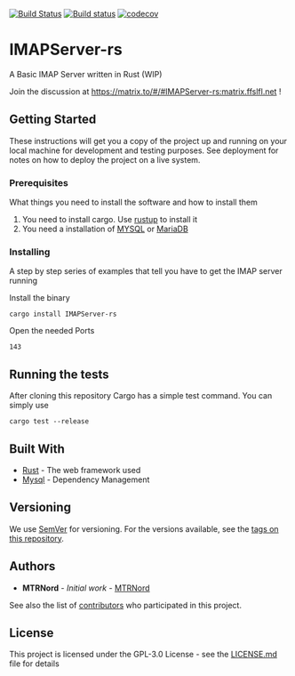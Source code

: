 [![Build Status](https://travis-ci.org/Nordgedanken/IMAPServer-rs.svg?branch=master)](https://travis-ci.org/Nordgedanken/IMAPServer-rs) [![Build status](https://ci.appveyor.com/api/projects/status/ao4boyu11mhnr7rp/branch/master?svg=true)](https://ci.appveyor.com/project/MTRNord/imapserver-rs/branch/master) [![codecov](https://codecov.io/gh/Nordgedanken/IMAPServer-rs/branch/master/graph/badge.svg)](https://codecov.io/gh/Nordgedanken/IMAPServer-rs)
# IMAPServer-rs
A Basic IMAP Server written in Rust (WIP)

Join the discussion at https://matrix.to/#/#IMAPServer-rs:matrix.ffslfl.net !

## Getting Started

These instructions will get you a copy of the project up and running on your local machine for development and testing purposes. See deployment for notes on how to deploy the project on a live system.

### Prerequisites

What things you need to install the software and how to install them

1. You need to install cargo. Use [rustup](https://www.rustup.rs) to install it
2. You need a installation of [MYSQL](https://www.mysql.com) or [MariaDB](https://mariadb.org)

### Installing

A step by step series of examples that tell you have to get the IMAP server running

Install the binary

```
cargo install IMAPServer-rs
```

Open the needed Ports

```
143
```

## Running the tests

After cloning this repository Cargo has a simple test command. You can simply use

```
cargo test --release
```

## Built With

* [Rust](https://rust-lang.org) - The web framework used
* [Mysql](https://www.mysql.com) - Dependency Management

<!--## Contributing

Please read [CONTRIBUTING.md](https://gist.github.com/PurpleBooth/b24679402957c63ec426) for details on our code of conduct, and the process for submitting pull requests to us.
-->
## Versioning

We use [SemVer](http://semver.org/) for versioning. For the versions available, see the [tags on this repository](https://github.com/your/project/tags). 

## Authors

* **MTRNord** - *Initial work* - [MTRNord](https://github.com/MTRNord)

See also the list of [contributors](https://github.com/Nordgedanken/IMAPServer-rs/contributors) who participated in this project.

## License

This project is licensed under the GPL-3.0 License - see the [LICENSE.md](LICENSE.md) file for details

<!--## Acknowledgments

* Hat tip to anyone who's code was used
* Inspiration
* etc
-->